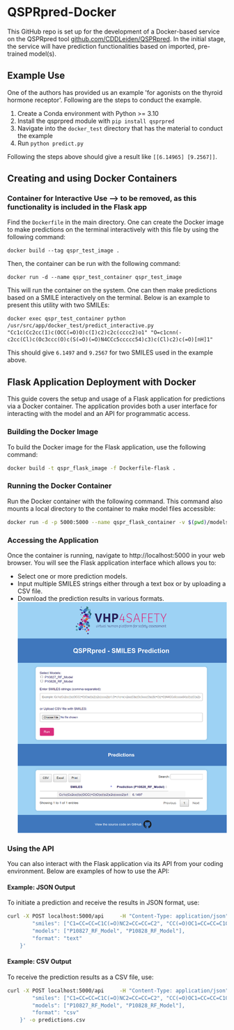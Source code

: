 # QSPRpred-Docker

This GitHub repo is set up for the development of a Docker-based service on the QSPRpred tool [github.com/CDDLeiden/QSPRpred](https://github.com/CDDLeiden/QSPRpred). In the initial stage, the service will have prediction functionalities based on imported, pre-trained model(s). 


## Example Use 

One of the authors has provided us an example 'for agonists on the thyroid hormone receptor'. Following are the steps to conduct the example. 

1. Create a Conda environment with Python >= 3.10
2. Install the qsprpred module with `pip install qsprpred`
3. Navigate into the `docker_test` directory that has the material to conduct the example
4. Run `python predict.py`

Following the steps above should give a result like `[[6.14965] [9.2567]]`. 


## Creating and using Docker Containers 

### Container for Interactive Use --> to be removed, as this functionality is included in the Flask app

Find the `Dockerfile` in the main directory. One can create the Docker image to make predictions on the terminal interactively with this file by using the following command: 

```
docker build --tag qspr_test_image .
```

Then, the container can be run with the following command: 
```
docker run -d --name qspr_test_container qspr_test_image
```

This will run the container on the system. One can then make predictions based on a SMILE interactively on the terminal. Below is an example to present this utility with two SMILEs: 
```
docker exec qspr_test_container python /usr/src/app/docker_test/predict_interactive.py "Cc1c(Cc2cc(I)c(OCC(=O)O)c(I)c2)c2c(cccc2)o1" "O=c1cnn(-c2cc(Cl)c(Oc3ccc(O)c(S(=O)(=O)N4CCc5ccccc54)c3)c(Cl)c2)c(=O)[nH]1"
```

This should give `6.1497` and `9.2567` for two SMILES used in the example above. 

## Flask Application Deployment with Docker
This guide covers the setup and usage of a Flask application for predictions via a Docker container. The application provides both a user interface for interacting with the model and an API for programmatic access.

### Building the Docker Image
To build the Docker image for the Flask application, use the following command:
```sh
docker build -t qspr_flask_image -f Dockerfile-flask .
```
### Running the Docker Container
Run the Docker container with the following command. This command also mounts a local directory to the container to make model files accessible:
```sh
docker run -d -p 5000:5000 --name qspr_flask_container -v $(pwd)/models:/usr/src/app/models  qspr_flask_image
```

### Accessing the Application
Once the container is running, navigate to http://localhost:5000 in your web browser. You will see the Flask application interface which allows you to:

- Select one or more prediction models.
- Input multiple SMILES strings either through a text box or by uploading a CSV file.
- Download the prediction results in various formats.
![QSPRpred UI](/templates/img/FlaskUIQSPRpred.png?raw=true "UI")

### Using the API
You can also interact with the Flask application via its API from your coding environment. Below are examples of how to use the API:

#### Example: JSON Output
To initiate a prediction and receive the results in JSON format, use:
```sh
curl -X POST localhost:5000/api     -H "Content-Type: application/json"     -d '{
        "smiles": ["C1=CC=CC=C1C(=O)NC2=CC=CC=C2", "CC(=O)OC1=CC=CC=C1C(=O)O"],
        "models": ["P10827_RF_Model", "P10828_RF_Model"],
        "format": "text"
    }'
```
#### Example: CSV Output
To receive the prediction results as a CSV file, use:
```sh
curl -X POST localhost:5000/api     -H "Content-Type: application/json"     -d '{
        "smiles": ["C1=CC=CC=C1C(=O)NC2=CC=CC=C2", "CC(=O)OC1=CC=CC=C1C(=O)O"],
        "models": ["P10827_RF_Model", "P10828_RF_Model"],
        "format": "csv"
    }' -o predictions.csv
```


